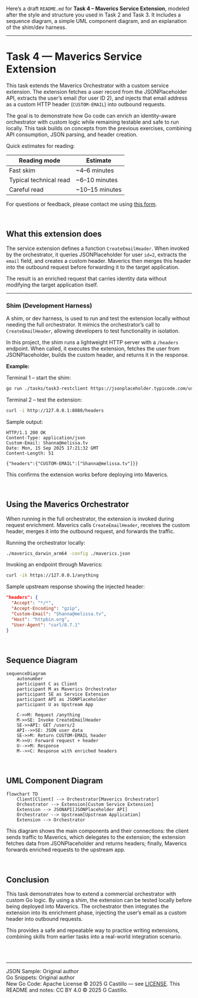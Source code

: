 Here’s a draft `README.md` for **Task 4 – Maverics Service Extension**, modeled after the style and structure you used in Task 2 and Task 3. It includes a sequence diagram, a simple UML component diagram, and an explanation of the shim/dev harness.

---

# Task 4 — Maverics Service Extension

This task extends the Maverics Orchestrator with a custom service extension. The extension fetches a user record from the JSONPlaceholder API, extracts the user’s email (for user ID 2), and injects that email address as a custom HTTP header (`CUSTOM-EMAIL`) into outbound requests.

The goal is to demonstrate how Go code can enrich an identity-aware orchestrator with custom logic while remaining testable and safe to run locally. This task builds on concepts from the previous exercises, combining API consumption, JSON parsing, and header creation.

Quick estimates for reading:

| Reading mode           | Estimate        |
| ---------------------- | --------------- |
| Fast skim              | \~4–6 minutes   |
| Typical technical read | \~6–10 minutes  |
| Careful read           | \~10–15 minutes |

For questions or feedback, please contact me using [this form](https://gcastill0.github.io/#contact).

<br>

## What this extension does

The service extension defines a function `CreateEmailHeader`. When invoked by the orchestrator, it queries JSONPlaceholder for user `id=2`, extracts the `email` field, and creates a custom header. Maverics then merges this header into the outbound request before forwarding it to the target application.

The result is an enriched request that carries identity data without modifying the target application itself.

---

### Shim (Development Harness)

A shim, or dev harness, is used to run and test the extension locally without needing the full orchestrator. It mimics the orchestrator’s call to `CreateEmailHeader`, allowing developers to test functionality in isolation.

In this project, the shim runs a lightweight HTTP server with a `/headers` endpoint. When called, it executes the extension, fetches the user from JSONPlaceholder, builds the custom header, and returns it in the response.

**Example:**

Terminal 1 – start the shim:

```bash
go run ./tasks/task3-restclient https://jsonplaceholder.typicode.com/users/2
```

Terminal 2 – test the extension:

```bash
curl -i http://127.0.0.1:8080/headers
```

Sample output:

```
HTTP/1.1 200 OK
Content-Type: application/json
Custom-Email: Shanna@melissa.tv
Date: Mon, 15 Sep 2025 17:21:32 GMT
Content-Length: 51

{"headers":{"CUSTOM-EMAIL":["Shanna@melissa.tv"]}}
```

This confirms the extension works before deploying into Maverics.

<br>

## Using the Maverics Orchestrator

When running in the full orchestrator, the extension is invoked during request enrichment. Maverics calls `CreateEmailHeader`, receives the custom header, merges it into the outbound request, and forwards the traffic.

Running the orchestrator locally:

```bash
./maverics_darwin_arm64 -config ./maverics.json
```

Invoking an endpoint through Maverics:

```bash
curl -ik https://127.0.0.1/anything
```

Sample upstream response showing the injected header:

```json
"headers": {
  "Accept": "*/*",
  "Accept-Encoding": "gzip",
  "Custom-Email": "Shanna@melissa.tv",
  "Host": "httpbin.org",
  "User-Agent": "curl/8.7.1"
}
```

<br>

## Sequence Diagram

```mermaid
sequenceDiagram
    autonumber
    participant C as Client
    participant M as Maverics Orchestrator
    participant SE as Service Extension
    participant API as JSONPlaceholder
    participant U as Upstream App

    C->>M: Request /anything
    M->>SE: Invoke CreateEmailHeader
    SE->>API: GET /users/2
    API-->>SE: JSON user data
    SE->>M: Return CUSTOM-EMAIL header
    M->>U: Forward request + header
    U-->>M: Response
    M-->>C: Response with enriched headers
```

<br>

## UML Component Diagram

```mermaid
flowchart TD
    Client[Client] --> Orchestrator[Maverics Orchestrator]
    Orchestrator --> Extension[Custom Service Extension]
    Extension --> JSONAPI[JSONPlaceholder API]
    Orchestrator --> Upstream[Upstream Application]
    Extension --> Orchestrator
```

This diagram shows the main components and their connections: the client sends traffic to Maverics, which delegates to the extension; the extension fetches data from JSONPlaceholder and returns headers; finally, Maverics forwards enriched requests to the upstream app.

<br>

## Conclusion

This task demonstrates how to extend a commercial orchestrator with custom Go logic. By using a shim, the extension can be tested locally before being deployed into Maverics. The orchestrator then integrates the extension into its enrichment phase, injecting the user’s email as a custom header into outbound requests.

This provides a safe and repeatable way to practice writing extensions, combining skills from earlier tasks into a real-world integration scenario.

<br><br>

---

JSON Sample: Original author<br>
Go Snippets: Original author<br>
New Go Code: Apache License © 2025 G Castillo — see [LICENSE](/LICENSE).
This README and notes: CC BY 4.0 © 2025 G Castillo.
